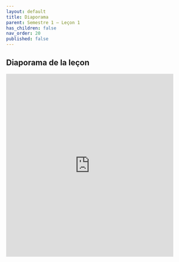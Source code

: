 ```yaml
---
layout: default
title: Diaporama
parent: Semestre 1 – Leçon 1
has_children: false
nav_order: 20
published: false
---
```

## Diaporama de la leçon

<iframe src="https://rollauda.github.io/diaporamas/diapos/hlpt/hlpp-1.html" width="90%" height="497px" frameborder="0"></iframe>